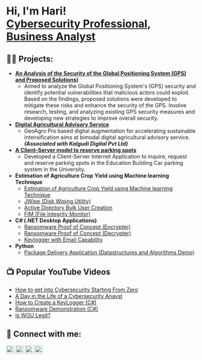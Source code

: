 <h1>Hi, I'm Hari! <br/><a href="https://github.com/harisourabhkhs412">Cybersecurity Professional</a>, <a href="href="(https://www.linkedin.com/in/sourabh412/)">Business Analyst </a></h1>

<h2>👨‍💻 Projects:</h2>

- <b>[An Analysis of the Security of the Global Positioning System (GPS) and Proposed Solutions)](https://era.library.ualberta.ca/items/0612e319-4ca8-496e-9e4d-3ea5c6c5ae33)</b>
  - Aimed to analyze the Global Positioning System's (GPS) security and identify potential vulnerabilities that malicious actors could exploit. Based on the findings, proposed solutions were developed to mitigate these risks and enhance the security of the GPS. Involve research, testing, and analyzing existing GPS security measures and developing new strategies to improve overall security.
- <b>[Digital Agricultural Advisory Service](https://geoagropro.icarda.org/)</b>
  - GeoAgro Pro based digital augmentation for accelerating sustainable intensification aims at bimodal
digital agricultural advisory service. <b><i>(Associated with Kalgudi Digital Pvt Ltd)</b></i>
- <b>[A Client-Server model to reserve parking spots](https://github.com/harisourabhkhs412/client-Service)</b>
  - Developed a Client-Server Internet Application to inquire, request and reserve parking spots in the Education Building Car parking system in the University.
- <b>Estimation of Agriculture Crop Yield using Machine learning Technique</b>
  - [Estimation of Agriculture Crop Yield using Machine learning Technique](https://drive.google.com/file/d/1E19dlRo8rRUgREtH77lqBISUF7ViP-ZW/view?usp=sharing)
  - [JWipe (Disk Wiping Utility)](https://github.com/joshmadakor1/Jwipe.PowerShell)
  - [Active Directory Bulk User Creation](https://github.com/joshmadakor1/AD_PS)
  - [FIM (File Integrity Monitor)](https://github.com/joshmadakor1/PowerShell-Integrity-FIM)
- <b>C# (.NET Desktop Applications)</b>
  - [Ransomware Proof of Concept (Encrypter)](https://github.com/joshmadakor1/EncrypterPOC)
  - [Ransomware Proof of Concept (Decrypter)](https://github.com/joshmadakor1/DecrypterPOC)
  - [Keylogger with Email Capability](https://github.com/joshmadakor1/Key-Logger-With-Email)
- <b>Python</b>
  - [Package Delivery Application (Datastructures and Algorithms Demo)](https://github.com/joshmadakor1/Package-Delivery-Pathfinding-Algorithm)

<h2>📺 Popular YouTube Videos</h2>

- [How to get into Cybersecurity Starting From Zero](https://www.youtube.com/watch?v=a83ASGn_V_s)
- [A Day in the Life of a Cybersecurity Anayst](https://www.youtube.com/watch?v=uHy3oM7NnoU)
- [How to Create a KeyLogger (C#)](https://www.youtube.com/watch?v=N-L9hklSlNk)
- [Ransomware Demonstration (C#)](https://www.youtube.com/watch?v=OfvdQeh79s0)
- [Is WGU Legit?](https://www.youtube.com/watch?v=E2MwRWxDBkA)

<h2> 🤳 Connect with me:</h2>

[<img align="left" alt="JoshMadakor | YouTube" width="22px" src="https://cdn.jsdelivr.net/npm/simple-icons@v3/icons/youtube.svg" />][youtube]
[<img align="left" alt="JoshMadakor | Twitter" width="22px" src="https://cdn.jsdelivr.net/npm/simple-icons@v3/icons/twitter.svg" />][twitter]
[<img align="left" alt="JoshMadakor | LinkedIn" width="22px" src="https://cdn.jsdelivr.net/npm/simple-icons@v3/icons/linkedin.svg" />][linkedin]
[<img align="left" alt="JoshMadakor | Instagram" width="22px" src="https://cdn.jsdelivr.net/npm/simple-icons@v3/icons/instagram.svg" />][instagram]

[twitter]: https://twitter.com/joshmadakor
[youtube]: https://www.youtube.com/c/joshmadakor
[instagram]: https://www.instagram.com/joshmadakor/
[linkedin]: https://linkedin.com/in/joshmadakor

<!--
**joshmadakor1/joshmadakor1** is a ✨ _special_ ✨ repository because its `README.md` (this file) appears on your GitHub profile.

Here are some ideas to get you started:

- 🔭 I’m currently working on ...
- 🌱 I’m currently learning ...
- 👯 I’m looking to collaborate on ...
- 🤔 I’m looking for help with ...
- 💬 Ask me about ...
- 📫 How to reach me: ...
- 😄 Pronouns: ...
- ⚡ Fun fact: ...
-->
